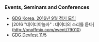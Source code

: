 ### Events, Seminars and Conferences

 * [GDG Korea, 2016년 9월 정기 모임](https://festi.kr/festi/gdg-korea-2016-september/)
 * [2016 "데이터야놀자" : 데이터의 소리를 듣다] (http://onoffmix.com/event/79010) 
 * [GDG Devfest 11/5](https://festi.kr/festi/gdg-korea-2016-devfest-seoul/)

